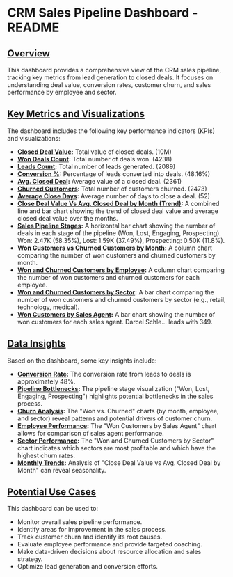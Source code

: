 # CRM Sales Pipeline Dashboard - README

## [Overview](pplx://action/followup)

This dashboard provides a comprehensive view of the CRM sales pipeline, tracking key metrics from lead generation to closed deals. It focuses on understanding deal value, conversion rates, customer churn, and sales performance by employee and sector.

## [Key Metrics and Visualizations](pplx://action/followup)

The dashboard includes the following key performance indicators (KPIs) and visualizations:

*   **[Closed Deal Value](pplx://action/followup):** Total value of closed deals. (10M)
*   **[Won Deals Count](pplx://action/followup):** Total number of deals won. (4238)
*   **[Leads Count](pplx://action/followup):** Total number of leads generated. (2089)
*   **[Conversion %](pplx://action/followup):** Percentage of leads converted into deals. (48.16%)
*   **[Avg. Closed Deal](pplx://action/followup):** Average value of a closed deal. (2361)
*   **[Churned Customers](pplx://action/followup):** Total number of customers churned. (2473)
*   **[Average Close Days](pplx://action/followup):** Average number of days to close a deal. (52)
*   **[Close Deal Value Vs Avg. Closed Deal by Month (Trend)](pplx://action/followup):** A combined line and bar chart showing the trend of closed deal value and average closed deal value over the months.
*   **[Sales Pipeline Stages](pplx://action/followup):** A horizontal bar chart showing the number of deals in each stage of the pipeline (Won, Lost, Engaging, Prospecting).  Won: 2.47K (58.35%), Lost: 1.59K (37.49%),  Prospecting: 0.50K (11.8%).
*   **[Won Customers vs Churned Customers by Month](pplx://action/followup):** A column chart comparing the number of won customers and churned customers by month.
*   **[Won and Churned Customers by Employee](pplx://action/followup):** A column chart comparing the number of won customers and churned customers for each employee.
*   **[Won and Churned Customers by Sector](pplx://action/followup):** A bar chart comparing the number of won customers and churned customers by sector (e.g., retail, technology, medical).
*   **[Won Customers by Sales Agent](pplx://action/followup):** A bar chart showing the number of won customers for each sales agent.  Darcel Schle... leads with 349.

## [Data Insights](pplx://action/followup)

Based on the dashboard, some key insights include:

*   **[Conversion Rate](pplx://action/followup):**  The conversion rate from leads to deals is approximately 48%.
*   **[Pipeline Bottlenecks](pplx://action/followup):** The pipeline stage visualization ("Won, Lost, Engaging, Prospecting") highlights potential bottlenecks in the sales process.
*   **[Churn Analysis](pplx://action/followup):** The "Won vs. Churned" charts (by month, employee, and sector) reveal patterns and potential drivers of customer churn.
*   **[Employee Performance](pplx://action/followup):** The "Won Customers by Sales Agent" chart allows for comparison of sales agent performance.
*   **[Sector Performance](pplx://action/followup):** The "Won and Churned Customers by Sector" chart indicates which sectors are most profitable and which have the highest churn rates.
*   **[Monthly Trends](pplx://action/followup):** Analysis of "Close Deal Value vs Avg. Closed Deal by Month" can reveal seasonality.

## [Potential Use Cases](pplx://action/followup)

This dashboard can be used to:

*   Monitor overall sales pipeline performance.
*   Identify areas for improvement in the sales process.
*   Track customer churn and identify its root causes.
*   Evaluate employee performance and provide targeted coaching.
*   Make data-driven decisions about resource allocation and sales strategy.
*   Optimize lead generation and conversion efforts.
